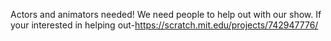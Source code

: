 Actors and animators needed!
We need people to help out with our show. If your interested in helping out-https://scratch.mit.edu/projects/742947776/